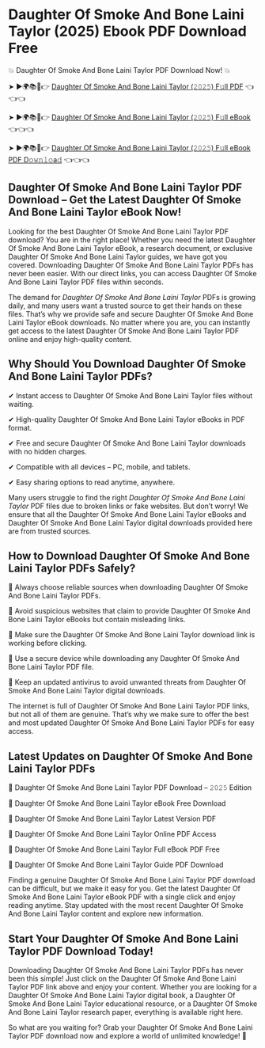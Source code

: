 # Daughter Of Smoke And Bone Laini Taylor (2025) Ebook PDF Download Free

💥 Daughter Of Smoke And Bone Laini Taylor PDF Download Now! 💥

➤ ►🌍📚📱👉 [Daughter Of Smoke And Bone Laini Taylor (𝟸𝟶𝟸𝟻) F𝚞ll PDF](https://getpdf.xyz/daughter-of-smoke-and-bone-laini-taylor) 👈👈👈


➤ ►🌍📚📱👉 [Daughter Of Smoke And Bone Laini Taylor (𝟸𝟶𝟸𝟻) F𝚞ll eBook](https://getpdf.xyz/daughter-of-smoke-and-bone-laini-taylor) 👈👈👈


➤ ►🌍📚📱👉 [Daughter Of Smoke And Bone Laini Taylor (𝟸𝟶𝟸𝟻) F𝚞ll eBook PDF D𝚘𝚠𝚗𝚕𝚘a𝚍](https://getpdf.xyz/daughter-of-smoke-and-bone-laini-taylor) 👈👈👈


## Daughter Of Smoke And Bone Laini Taylor PDF Download – Get the Latest Daughter Of Smoke And Bone Laini Taylor eBook Now!

Looking for the best Daughter Of Smoke And Bone Laini Taylor PDF download? You are in the right place! Whether you need the latest Daughter Of Smoke And Bone Laini Taylor eBook, a research document, or exclusive Daughter Of Smoke And Bone Laini Taylor guides, we have got you covered. Downloading Daughter Of Smoke And Bone Laini Taylor PDFs has never been easier. With our direct links, you can access Daughter Of Smoke And Bone Laini Taylor PDF files within seconds.

The demand for *Daughter Of Smoke And Bone Laini Taylor* PDFs is growing daily, and many users want a trusted source to get their hands on these files. That’s why we provide safe and secure Daughter Of Smoke And Bone Laini Taylor eBook downloads. No matter where you are, you can instantly get access to the latest Daughter Of Smoke And Bone Laini Taylor PDF online and enjoy high-quality content.

## Why Should You Download Daughter Of Smoke And Bone Laini Taylor PDFs?

✔ Instant access to Daughter Of Smoke And Bone Laini Taylor files without waiting.

✔ High-quality Daughter Of Smoke And Bone Laini Taylor eBooks in PDF format.

✔ Free and secure Daughter Of Smoke And Bone Laini Taylor downloads with no hidden charges.

✔ Compatible with all devices – PC, mobile, and tablets.

✔ Easy sharing options to read anytime, anywhere.

Many users struggle to find the right *Daughter Of Smoke And Bone Laini Taylor* PDF files due to broken links or fake websites. But don’t worry! We ensure that all the Daughter Of Smoke And Bone Laini Taylor eBooks and Daughter Of Smoke And Bone Laini Taylor digital downloads provided here are from trusted sources.

## How to Download Daughter Of Smoke And Bone Laini Taylor PDFs Safely?

📌 Always choose reliable sources when downloading Daughter Of Smoke And Bone Laini Taylor PDFs.

📌 Avoid suspicious websites that claim to provide Daughter Of Smoke And Bone Laini Taylor eBooks but contain misleading links.

📌 Make sure the Daughter Of Smoke And Bone Laini Taylor download link is working before clicking.

📌 Use a secure device while downloading any Daughter Of Smoke And Bone Laini Taylor PDF file.

📌 Keep an updated antivirus to avoid unwanted threats from Daughter Of Smoke And Bone Laini Taylor digital downloads.

The internet is full of Daughter Of Smoke And Bone Laini Taylor PDF links, but not all of them are genuine. That’s why we make sure to offer the best and most updated Daughter Of Smoke And Bone Laini Taylor PDFs for easy access.

## Latest Updates on Daughter Of Smoke And Bone Laini Taylor PDFs

🔹 Daughter Of Smoke And Bone Laini Taylor PDF Download – 𝟸𝟶𝟸𝟻 Edition

🔹 Daughter Of Smoke And Bone Laini Taylor eBook Free Download

🔹 Daughter Of Smoke And Bone Laini Taylor Latest Version PDF

🔹 Daughter Of Smoke And Bone Laini Taylor Online PDF Access

🔹 Daughter Of Smoke And Bone Laini Taylor Full eBook PDF Free

🔹 Daughter Of Smoke And Bone Laini Taylor Guide PDF Download

Finding a genuine Daughter Of Smoke And Bone Laini Taylor PDF download can be difficult, but we make it easy for you. Get the latest Daughter Of Smoke And Bone Laini Taylor eBook PDF with a single click and enjoy reading anytime. Stay updated with the most recent Daughter Of Smoke And Bone Laini Taylor content and explore new information.

## Start Your Daughter Of Smoke And Bone Laini Taylor PDF Download Today!

Downloading Daughter Of Smoke And Bone Laini Taylor PDFs has never been this simple! Just click on the Daughter Of Smoke And Bone Laini Taylor PDF link above and enjoy your content. Whether you are looking for a Daughter Of Smoke And Bone Laini Taylor digital book, a Daughter Of Smoke And Bone Laini Taylor educational resource, or a Daughter Of Smoke And Bone Laini Taylor research paper, everything is available right here.

So what are you waiting for? Grab your Daughter Of Smoke And Bone Laini Taylor PDF download now and explore a world of unlimited knowledge! 🚀